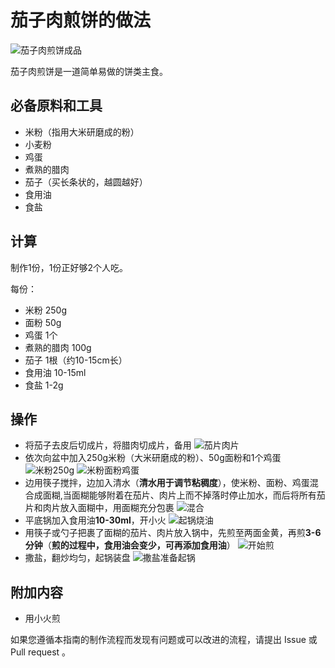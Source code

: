 # 茄子肉煎饼的做法

![茄子肉煎饼成品](./茄子肉煎饼.jpg)

茄子肉煎饼是一道简单易做的饼类主食。

## 必备原料和工具

- 米粉（指用大米研磨成的粉）
- 小麦粉
- 鸡蛋
- 煮熟的腊肉
- 茄子（买长条状的，越圆越好）
- 食用油
- 食盐

## 计算

制作1份，1份正好够2个人吃。

每份：
- 米粉 250g
- 面粉 50g
- 鸡蛋 1个
- 煮熟的腊肉 100g
- 茄子 1根（约10-15cm长）
- 食用油 10-15ml
- 食盐 1-2g

## 操作

- 将茄子去皮后切成片，将腊肉切成片，备用
![茄片肉片](./1茄片肉片.jpg)
- 依次向盆中加入250g米粉（大米研磨成的粉）、50g面粉和1个鸡蛋
![米粉250g](./2米粉250g.jpg)
![米粉面粉鸡蛋](./3米粉面粉鸡蛋.jpg)
- 边用筷子搅拌，边加入清水（**清水用于调节粘稠度**），使米粉、面粉、鸡蛋混合成面糊,当面糊能够附着在茄片、肉片上而不掉落时停止加水，而后将所有茄片和肉片放入面糊中，用面糊充分包裹
![混合](./4混合.jpg)
- 平底锅加入食用油**10-30ml**，开小火
![起锅烧油](./5起锅烧油.jpg)
- 用筷子或勺子把裹了面糊的茄片、肉片放入锅中，先煎至两面金黄，再煎**3-6分钟**（**煎的过程中，食用油会变少，可再添加食用油**）
![开始煎](./6开始煎.jpg)
- 撒盐，翻炒均匀，起锅装盘
![撒盐准备起锅](./7撒盐准备起锅.jpg)

## 附加内容

- 用小火煎

如果您遵循本指南的制作流程而发现有问题或可以改进的流程，请提出 Issue 或 Pull request 。
